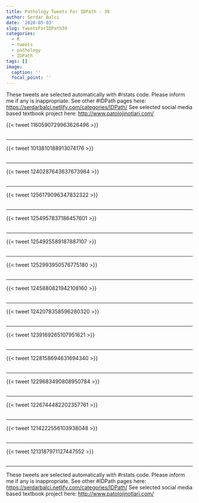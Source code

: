 ```yaml
---
title: Pathology Tweets For IDPath - 39
author: Serdar Balci
date: '2020-05-03'
slug: tweetsForIDPath39
categories:
  - R
  - tweets
  - pathology
  - IDPath
tags: []
image:
  caption: ''
  focal_point: ''
---
```



These tweets are selected automatically with #rstats code. Please inform me if any is inappropriate.
See other #IDPath pages here: https://serdarbalci.netlify.com/categories/IDPath/ 
See selected social media based textbook project here: http://www.patolojinotlari.com/

{{< tweet 1160590729963626496 >}}
<br>
<br>
<hr>
{{< tweet 1013810188913074176 >}}
<br>
<br>
<hr>
{{< tweet 1240287643637673984 >}}
<br>
<br>
<hr>
{{< tweet 1256179096347832322 >}}
<br>
<br>
<hr>
{{< tweet 1254957837186457601 >}}
<br>
<br>
<hr>
{{< tweet 1254925589187887107 >}}
<br>
<br>
<hr>
{{< tweet 1252993950576775180 >}}
<br>
<br>
<hr>
{{< tweet 1245880821942108160 >}}
<br>
<br>
<hr>
{{< tweet 1242078358596280320 >}}
<br>
<br>
<hr>
{{< tweet 1239169265107951621 >}}
<br>
<br>
<hr>
{{< tweet 1228158694631694340 >}}
<br>
<br>
<hr>
{{< tweet 1229683490808950784 >}}
<br>
<br>
<hr>
{{< tweet 1226744482202357761 >}}
<br>
<br>
<hr>
{{< tweet 1214222556103938048 >}}
<br>
<br>
<hr>
{{< tweet 1213187971127447552 >}}
<br>
<br>
<hr>


These tweets are selected automatically with #rstats code. Please inform me if any is inappropriate.
See other #IDPath pages here: https://serdarbalci.netlify.com/categories/IDPath/ 
See selected social media based textbook project here: http://www.patolojinotlari.com/
